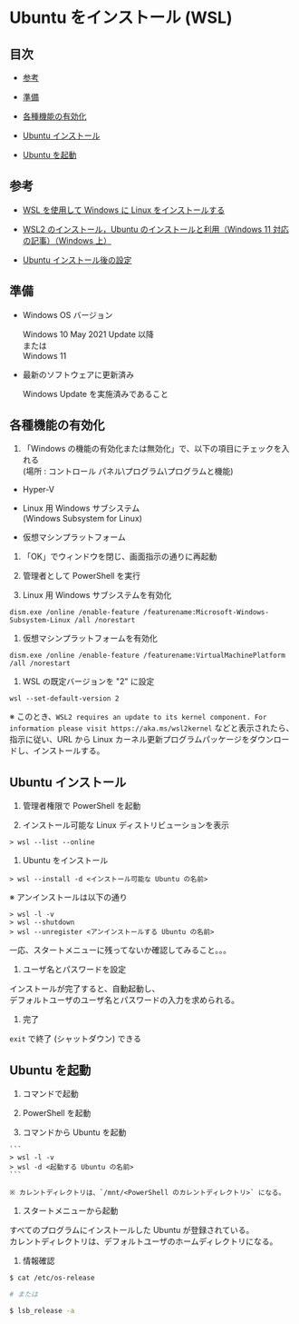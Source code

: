 # Ubuntu をインストール (WSL)


## 目次

- [参考](#references)

- [準備](#preparation)

- [各種機能の有効化](#feature_activation)

- [Ubuntu インストール](#install_Ubuntu)

- [Ubuntu を起動](#boot_Ubuntu)


## <a id="references"></a> 参考

- [WSL を使用して Windows に Linux をインストールする](https://docs.microsoft.com/ja-jp/windows/wsl/install)

- [WSL2 のインストール，Ubuntu のインストールと利用（Windows 11 対応の記事）（Windows 上）](https://www.kkaneko.jp/tools/wsl/wsl2.html)

- [Ubuntu インストール後の設定](https://www.kkaneko.jp/tools/ubuntu/ubuntu_setup.html)


## <a id="preparation"></a> 準備

- Windows OS バージョン

  Windows 10 May 2021 Update 以降  
  または  
  Windows 11

- 最新のソフトウェアに更新済み

  Windows Update を実施済みであること


## <a id="feature_activation"></a> 各種機能の有効化

1. 「Windows の機能の有効化または無効化」で、以下の項目にチェックを入れる  
  (場所 : コントロール パネル\プログラム\プログラムと機能)

  - Hyper-V

  - Linux 用 Windows サブシステム  
    (Windows Subsystem for Linux)

  - 仮想マシンプラットフォーム

1. 「OK」でウィンドウを閉じ、画面指示の通りに再起動

1. 管理者として PowerShell を実行

1. Linux 用 Windows サブシステムを有効化

  ```
  dism.exe /online /enable-feature /featurename:Microsoft-Windows-Subsystem-Linux /all /norestart
  ```

1. 仮想マシンプラットフォームを有効化

  ```
  dism.exe /online /enable-feature /featurename:VirtualMachinePlatform /all /norestart
  ```

1. WSL の既定バージョンを "2" に設定

  ```
  wsl --set-default-version 2
  ```

  ※ このとき、`WSL2 requires an update to its kernel component. For information please visit https://aka.ms/wsl2kernel` などと表示されたら、指示に従い、URL から Linux カーネル更新プログラムパッケージをダウンロードし、インストールする。


## <a id="install_Ubuntu"></a> Ubuntu インストール

1. 管理者権限で PowerShell を起動

1. インストール可能な Linux ディストリビューションを表示

  ```
  > wsl --list --online
  ```

1. Ubuntu をインストール

  ```
  > wsl --install -d <インストール可能な Ubuntu の名前>
  ```

  ※ アンインストールは以下の通り

  ```
  > wsl -l -v
  > wsl --shutdown
  > wsl --unregister <アンインストールする Ubuntu の名前>
  ```

  一応、スタートメニューに残ってないか確認してみること。。。

1. ユーザ名とパスワードを設定

  インストールが完了すると、自動起動し、  
  デフォルトユーザのユーザ名とパスワードの入力を求められる。

1. 完了

  `exit` で終了 (シャットダウン) できる


## <a id="boot_Ubuntu"></a> Ubuntu を起動

1. コマンドで起動

  1. PowerShell を起動

  1. コマンドから Ubuntu を起動

    ```
    > wsl -l -v
    > wsl -d <起動する Ubuntu の名前>
    ```

    ※ カレントディレクトリは、`/mnt/<PowerShell のカレントディレクトリ>` になる。

1. スタートメニューから起動

  すべてのプログラムにインストールした Ubuntu が登録されている。  
  カレントディレクトリは、デフォルトユーザのホームディレクトリになる。

1. 情報確認

  ```sh
  $ cat /etc/os-release

  # または

  $ lsb_release -a
  ```

